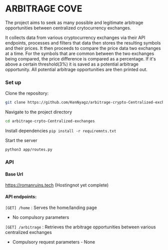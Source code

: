 # ARBITRAGE COVE

The project aims to seek as many possible and legitimate arbitrage opportunities between centralized crytocurrency exchanges.

It collects data from various cryptocurrency exchanges via their API endpoints, processes and filters that data then stores the resulting symbols and their prices. It then proceeds to compare the price data two exchanges at a time. For the symbols that are common between the two exchanges being compared, the price difference is compared as a percentage. If it's above a certain threshold(3%) it is saved as a potential arbitrage opportunity. All potential arbitrage opportunities are then printed out.

### Set up
Clone the repository:
```bash
git clone https://github.com/KenNyagz/arbitrage-crypto-Centralized-exchanges.git
```

Navigate to the project directory
```bash
cd arbitrage-crpto-Centralized-exchanges
```
Install dependencies
`pip install -r requiremnts.txt`

Start the server
```
python3 app/routes.py
```

### API
#### Base Url
https://romanruins.tech (Hostingnot yet complete)

#### API endpoints:
`[GET] /home` : Serves the home/landing page
-  No compulsory parameters

`[GET] /arbitrage` : Retrieves the arbitrage opportunities between various centralized exchanges
- Compulsory request parameters - None
